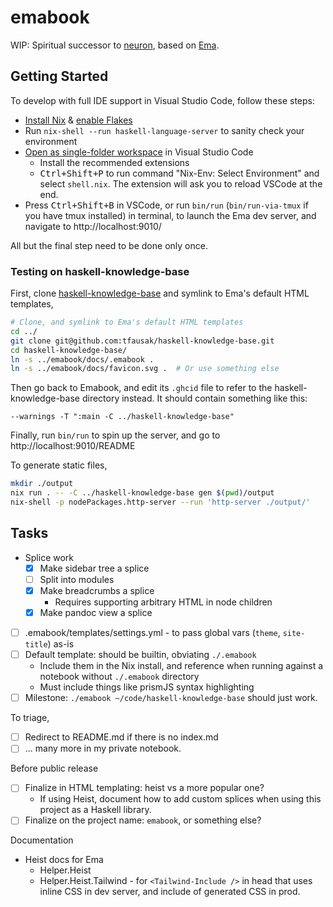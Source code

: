 # emabook

WIP: Spiritual successor to [neuron](https://neuron.zettel.page), based on [Ema](https://ema.srid.ca).

## Getting Started

To develop with full IDE support in Visual Studio Code, follow these steps:

- [Install Nix](https://nixos.org/download.html) & [enable Flakes](https://nixos.wiki/wiki/Flakes)
- Run `nix-shell --run haskell-language-server` to sanity check your environment 
- [Open as single-folder workspace](https://code.visualstudio.com/docs/editor/workspaces#_singlefolder-workspaces) in Visual Studio Code
    - Install the recommended extensions
    - <kbd>Ctrl+Shift+P</kbd> to run command "Nix-Env: Select Environment" and select `shell.nix`. The extension will ask you to reload VSCode at the end.
- Press <kbd>Ctrl+Shift+B</kbd> in VSCode, or run `bin/run` (`bin/run-via-tmux` if you have tmux installed) in terminal, to launch the Ema dev server, and navigate to http://localhost:9010/

All but the final step need to be done only once.

### Testing on haskell-knowledge-base

First, clone [haskell-knowledge-base](https://github.com/tfausak/haskell-knowledge-base) and symlink to Ema's default HTML templates,

```bash
# Clone, and symlink to Ema's default HTML templates
cd ../
git clone git@github.com:tfausak/haskell-knowledge-base.git
cd haskell-knowledge-base/
ln -s ../emabook/docs/.emabook .
ln -s ../emabook/docs/favicon.svg .  # Or use something else
```

Then go back to Emabook, and edit its `.ghcid` file to refer to the haskell-knowledge-base directory instead. It should contain something like this:

```
--warnings -T ":main -C ../haskell-knowledge-base"
```

Finally, run `bin/run` to spin up the server, and go to http://localhost:9010/README

To generate static files,

```bash
mkdir ./output
nix run . -- -C ../haskell-knowledge-base gen $(pwd)/output
nix-shell -p nodePackages.http-server --run 'http-server ./output/'
```

## Tasks

- Splice work
  - [x] Make sidebar tree a splice
  - [ ] Split into modules
  - [x] Make breadcrumbs a splice
    - Requires supporting arbitrary HTML in node children
  - [x] Make pandoc view a splice
- [ ] .emabook/templates/settings.yml - to pass global vars (`theme`, `site-title`) as-is
- [ ] Default template: should be builtin, obviating `./.emabook`
  - Include them in the Nix install, and reference when running against a notebook without `./.emabook` directory
  - Must include things like prismJS syntax highlighting
- [ ] Milestone: `./emabook ~/code/haskell-knowledge-base` should just work.

To triage,

- [ ] Redirect to README.md if there is no index.md
- [ ] ... many more in my private notebook.

Before public release

- [ ] Finalize in HTML templating: heist vs a more popular one?
  - If using Heist, document how to add custom splices when using this project as a Haskell library.
- [ ] Finalize on the project name: `emabook`, or something else?

Documentation

- Heist docs for Ema
  - Helper.Heist
  - Helper.Heist.Tailwind - for `<Tailwind-Include />` in head that uses inline CSS in dev server, and include of generated CSS in prod.